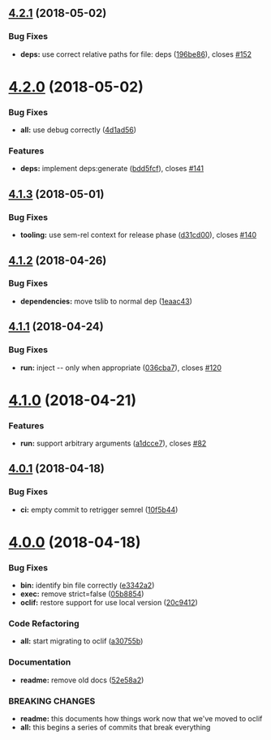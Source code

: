 <a name="4.2.1"></a>
## [4.2.1](https://github.com/ianwremmel/clark/compare/v4.2.0...v4.2.1) (2018-05-02)


### Bug Fixes

* **deps:** use correct relative paths for file: deps ([196be86](https://github.com/ianwremmel/clark/commit/196be86)), closes [#152](https://github.com/ianwremmel/clark/issues/152)

<a name="4.2.0"></a>
# [4.2.0](https://github.com/ianwremmel/clark/compare/v4.1.3...v4.2.0) (2018-05-02)


### Bug Fixes

* **all:** use debug correctly ([4d1ad56](https://github.com/ianwremmel/clark/commit/4d1ad56))


### Features

* **deps:** implement deps:generate ([bdd5fcf](https://github.com/ianwremmel/clark/commit/bdd5fcf)), closes [#141](https://github.com/ianwremmel/clark/issues/141)

<a name="4.1.3"></a>
## [4.1.3](https://github.com/ianwremmel/clark/compare/v4.1.2...v4.1.3) (2018-05-01)


### Bug Fixes

* **tooling:** use sem-rel context for release phase ([d31cd00](https://github.com/ianwremmel/clark/commit/d31cd00)), closes [#140](https://github.com/ianwremmel/clark/issues/140)

<a name="4.1.2"></a>
## [4.1.2](https://github.com/ianwremmel/clark/compare/v4.1.1...v4.1.2) (2018-04-26)


### Bug Fixes

* **dependencies:** move tslib to normal dep ([1eaac43](https://github.com/ianwremmel/clark/commit/1eaac43))

<a name="4.1.1"></a>
## [4.1.1](https://github.com/ianwremmel/clark/compare/v4.1.0...v4.1.1) (2018-04-24)


### Bug Fixes

* **run:** inject -- only when appropriate ([036cba7](https://github.com/ianwremmel/clark/commit/036cba7)), closes [#120](https://github.com/ianwremmel/clark/issues/120)

<a name="4.1.0"></a>
# [4.1.0](https://github.com/ianwremmel/clark/compare/v4.0.1...v4.1.0) (2018-04-21)


### Features

* **run:** support arbitrary arguments ([a1dcce7](https://github.com/ianwremmel/clark/commit/a1dcce7)), closes [#82](https://github.com/ianwremmel/clark/issues/82)

<a name="4.0.1"></a>
## [4.0.1](https://github.com/ianwremmel/clark/compare/v4.0.0...v4.0.1) (2018-04-18)


### Bug Fixes

* **ci:** empty commit to retrigger semrel ([10f5b44](https://github.com/ianwremmel/clark/commit/10f5b44))

<a name="4.0.0"></a>
# [4.0.0](https://github.com/ianwremmel/clark/compare/v3.3.4...v4.0.0) (2018-04-18)


### Bug Fixes

* **bin:** identify bin file correctly ([e3342a2](https://github.com/ianwremmel/clark/commit/e3342a2))
* **exec:** remove strict=false ([05b8854](https://github.com/ianwremmel/clark/commit/05b8854))
* **oclif:** restore support for use local version ([20c9412](https://github.com/ianwremmel/clark/commit/20c9412))


### Code Refactoring

* **all:** start migrating to oclif ([a30755b](https://github.com/ianwremmel/clark/commit/a30755b))


### Documentation

* **readme:** remove old docs ([52e58a2](https://github.com/ianwremmel/clark/commit/52e58a2))


### BREAKING CHANGES

* **readme:** this documents how things work now that we've moved to
oclif
* **all:** this begins a series of commits that break everything

